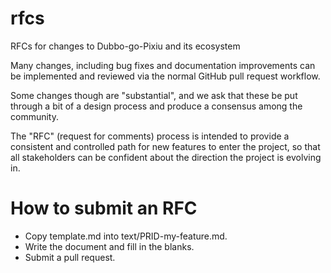 # rfcs
RFCs for changes to Dubbo-go-Pixiu and its ecosystem

Many changes, including bug fixes and documentation improvements can be implemented and reviewed via the normal GitHub pull request workflow.

Some changes though are "substantial", and we ask that these be put through a bit of a design process and produce a consensus among the community.

The "RFC" (request for comments) process is intended to provide a consistent and controlled path for new features to enter the project, so that all stakeholders can be confident about the direction the project is evolving in.

# How to submit an RFC

- Copy template.md into text/PRID-my-feature.md.
- Write the document and fill in the blanks.
- Submit a pull request.
